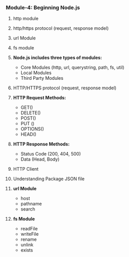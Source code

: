 ### Module-4: Beginning Node.js

1. http module
1. http/https protocol (request, response model)
1. url Module
1. fs module

1. **Node.js includes three types of modules:**

   - Core Modules (http, url, querystring, path, fs, util)
   - Local Modules
   - Third Party Modules

1. HTTP/HTTPS protocol (request, response model)

1. **HTTP Request Methods:**

   - GET()
   - DELETE()
   - POST()
   - PUT ()
   - OPTIONS()
   - HEAD()

1. **HTTP Response Methods:**

   - Status Code (200, 404, 500)
   - Data (Head, Body)

1. HTTP Client
1. Understanding Package JSON file

1. **url Module**

   - host
   - pathname
   - search

1. **fs Module**

   - readFile
   - writeFile
   - rename
   - unlink
   - exists
